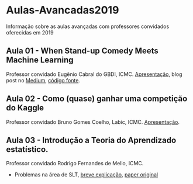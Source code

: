 # Aulas-Avancadas2019
Informação sobre as aulas avançadas com professores convidados oferecidas em 2019

## Aula 01 - When Stand-up Comedy Meets Machine Learning

Professor convidado Eugênio Cabral do GBDI, ICMC. [Apresentação](https://docs.google.com/presentation/d/12MZ52WQGWIH3U0_jKCcKSp9V7_AMZmr4U4D0GTmjfF4/edit#slide=id.g35f391192_00), blog post no [Medium](https://medium.com/@eugfc/quando-stand-up-comedy-encontra-machine-learning-324d183aeaac), [código fonte](https://github.com/eug/stand-up).

## Aula 02 - Como (quase) ganhar uma competição do Kaggle

Professor convidado Bruno Gomes Coelho, Labic, ICMC. [Apresentação](https://docs.google.com/presentation/d/e/2PACX-1vR58n2Bj_pSS9FDGwVuh2V7bsOEgI6jVmbwLUidB1CillKaop_mZF3znXfEAuFJ3O6EnGoYvAYW__x7/pub?start=false&loop=false&delayms=60000).


## Aula 03 - Introdução a Teoria do Aprendizado estatístico.

Professor convidado Rodrigo Fernandes de Mello, ICMC.

- Problemas na área de SLT, [breve explicação](https://cs.uwaterloo.ca/news/professor-shai-ben-david-and-colleagues-prove-some-problems), [paper original](https://arxiv.org/abs/1711.05195)

